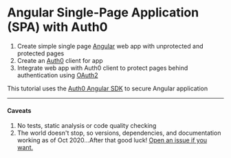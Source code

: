 # Angular Single-Page Application (SPA) with Auth0

1. Create simple single page [Angular](https://angular.io/) web app with unprotected and protected pages
2. Create an [Auth0](https://auth0.com) client for app
3. Integrate web app with Auth0 client to protect pages behind authentication using [OAuth2](https://oauth.net/2/)

This tutorial uses the [Auth0 Angular SDK](https://github.com/auth0/auth0-angular) to secure Angular application

_________________

#### Caveats

1. No tests, static analysis or code quality checking
2. The world doesn't stop, so versions, dependencies, and documentation working as of Oct 2020...After that good luck! [Open an issue if you want.](https://github.com/dominicfarr/angular-auth0/issues)
